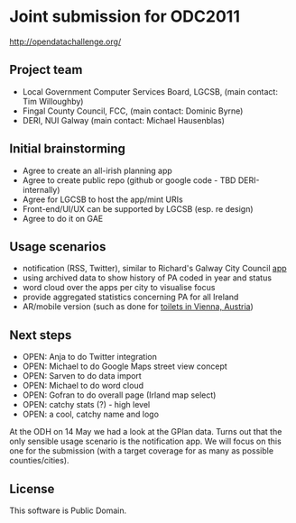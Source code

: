 # Joint submission for ODC2011

http://opendatachallenge.org/

## Project team

* Local Government Computer Services Board, LGCSB, (main contact: Tim Willoughby)
* Fingal County Council, FCC, (main contact: Dominic Byrne)
* DERI, NUI Galway (main contact: Michael Hausenblas) 

## Initial brainstorming

* Agree to create an all-irish planning app
* Agree to create public repo (github or google code - TBD DERI-internally)
* Agree for LGCSB to host the app/mint URIs
* Front-end/UI/UX can be supported by LGCSB (esp. re design)
* Agree to do it on GAE

## Usage scenarios

* notification (RSS, Twitter), similar to Richard's Galway City Council [app](http://lab.linkeddata.deri.ie/2010/planning-apps/)
* using archived data to show history of PA coded in year and status
* word cloud over the apps per city to visualise focus
* provide aggregated statistics concerning PA for all Ireland
* AR/mobile version (such as done for [toilets in Vienna, Austria](http://www.open3.at/2011/05/toilet-map-vienna-augmented-reality-app-basierend-auf-open-data-der-stadt-wien))

## Next steps

* OPEN: Anja to do Twitter integration
* OPEN: Michael to do Google Maps street view concept
* OPEN: Sarven to do data import
* OPEN: Michael to do word cloud
* OPEN: Gofran to do overall page (Irland map select)
* OPEN: catchy stats (?) - high level
* OPEN: a cool, catchy name and logo

At the ODH on 14 May we had a look at the GPlan data. Turns out that the only sensible usage scenario is the notification app. We will focus on this one for the submission (with a target coverage for as many as possible counties/cities).

## License

This software is Public Domain.